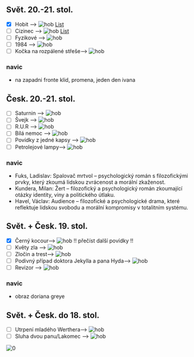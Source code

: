 ## Svět. 20.-21. stol.
- [x] Hobit   -->  ![hob](https://progress-bar.dev/322/?scale=322&suffix=/322%20stran) [List](hobit.md)
- [ ] Cizinec --> ![hob](https://progress-bar.dev/62/?scale=151&suffix=/151%20stran) [List](cizinec.md)
- [ ] Fyzikové --> ![hob](https://progress-bar.dev/0/?scale=88&suffix=/88%20stran)
- [ ] 1984 --> ![hob](https://progress-bar.dev/0/?scale=316&suffix=/316%20stran)
- [ ] Kočka na rozpálené střeše--> ![hob](https://progress-bar.dev/0/?scale=393&suffix=/393%20stran)
### navic
- na zapadni fronte klid, promena, jeden den ivana

## Česk. 20.-21. stol.
- [ ] Saturnin --> ![hob](https://progress-bar.dev/0/?scale=256&suffix=/256%20stran)
- [ ] Švejk --> ![hob](https://progress-bar.dev/0/?scale=393&suffix=/393%20stran)
- [ ] R.U.R --> ![hob](https://progress-bar.dev/0/?scale=114&suffix=/114%20stran)
- [ ] Bílá nemoc --> ![hob](https://progress-bar.dev/0/?scale=128&suffix=/128%20stran)
- [ ] Povídky z jedné kapsy --> ![hob](https://progress-bar.dev/0/?scale=393&suffix=/393%20stran)
- [ ] Petrolejové lampy--> ![hob](https://progress-bar.dev/0/?scale=393&suffix=/393%20stran)
### navic 
- Fuks, Ladislav: Spalovač mrtvol – psychologický román s filozofickými prvky, který zkoumá lidskou zvrácenost a morální zkaženost.
- Kundera, Milan: Žert – filozofický a psychologický román zkoumající otázky identity, viny a politického útlaku.
- Havel, Václav: Audience – filozofické a psychologické drama, které reflektuje lidskou svobodu a morální kompromisy v totalitním systému.

## Svět. + Česk. 19. stol.
- [x] Černý kocour--> ![hob](https://progress-bar.dev/14/?scale=14&suffix=/14%20stran) !! přečíst další povídky !!
- [ ] Květy zla --> ![hob](https://progress-bar.dev/0/?scale=393&suffix=/393%20stran)
- [ ] Zločin a trest--> ![hob](https://progress-bar.dev/0/?scale=393&suffix=/393%20stran)
- [ ] Podivný případ doktora Jekylla a pana Hyda--> ![hob](https://progress-bar.dev/0/?scale=393&suffix=/393%20stran)
- [ ] Revizor --> ![hob](https://progress-bar.dev/0/?scale=393&suffix=/393%20stran)
### navic
- obraz doriana greye

## Svět. + Česk. do 18. stol.
- [ ] Utrpení mladého Werthera--> ![hob](https://progress-bar.dev/0/?scale=393&suffix=/393%20stran)
- [ ] Sluha dvou panu/Lakomec --> ![hob](https://progress-bar.dev/0/?scale=393&suffix=/393%20stran)

![0](https://progress-bar.dev/2/?scale=20&suffix=/20%20knih)
